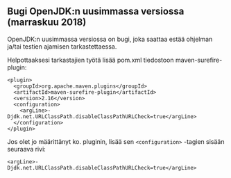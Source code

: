 ## Bugi OpenJDK:n uusimmassa versiossa (marraskuu 2018)

OpenJDK:n uusimmassa versiossa on bugi, joka saattaa estää ohjelman ja/tai testien ajamisen tarkastettaessa. 

Helpottaaksesi tarkastajien työtä lisää pom.xml tiedostoon maven-surefire-plugin:

```
<plugin>
  <groupId>org.apache.maven.plugins</groupId>
  <artifactId>maven-surefire-plugin</artifactId>
  <version>2.16</version>
  <configuration>
    <argLine>-Djdk.net.URLClassPath.disableClassPathURLCheck=true</argLine>
  </configuration>
</plugin>
```

Jos olet jo määrittänyt ko. pluginin, lisää sen `<configuration>` -tagien sisään seuraava rivi:

`<argLine>-Djdk.net.URLClassPath.disableClassPathURLCheck=true</argLine>`
